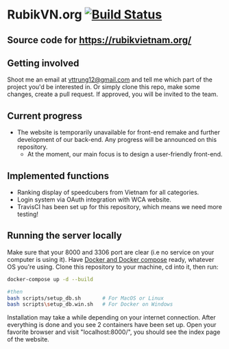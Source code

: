# RubikVN.org [![Build Status](https://travis-ci.com/RubikVN/RubikVNdotOrg.svg?branch=master)](https://travis-ci.com/RubikVN/RubikVNdotOrg)

Source code for https://rubikvietnam.org/
-----------------------------------------


## Getting involved

Shoot me an email at <vttrung12@gmail.com> and tell me which part of the project you'd be interested in. Or simply clone this repo, make some changes, create a pull request. If approved, you will be invited to the team.


## Current progress

* The website is temporarily unavailable for front-end remake and further development of our back-end. Any progress will be announced on this repository.
  * At the moment, our main focus is to design a user-friendly front-end.


## Implemented functions

* Ranking display of speedcubers from Vietnam for all categories.
* Login system via OAuth integration with WCA website.
* TravisCI has been set up for this repository, which means we need more testing!


## Running the server locally

Make sure that your 8000 and 3306 port are clear (i.e no service on your computer is using it). Have [Docker and Docker compose](https://www.docker.com/) ready, whatever OS you're using. Clone this repository to your machine, cd into it, then run:

```bash
docker-compose up -d --build

#then
bash scripts/setup_db.sh       # For MacOS or Linux
bash scripts\setup_db.win.sh   # For Docker on Windows

```


Installation may take a while depending on your internet connection. After everything is done and you see 2 containers have been set up. Open your favorite browser and visit "localhost:8000/", you should see the index page of the website.
